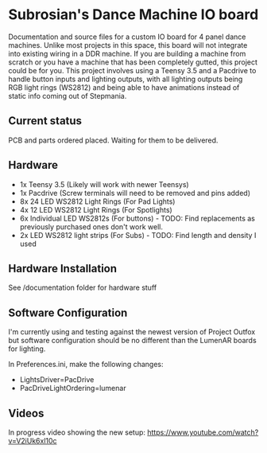 # Subrosian's Dance Machine IO board
Documentation and source files for a custom IO board for 4 panel dance machines. Unlike most projects in this space, this board will not integrate into existing wiring in a DDR machine. If you are building a machine from scratch or you have a machine that has been completely gutted, this project could be for you. This project involves using a Teensy 3.5 and a Pacdrive to handle button inputs and lighting outputs, with all lighting outputs being RGB light rings (WS2812) and being able to have animations instead of static info coming out of Stepmania.

## Current status

PCB and parts ordered placed. Waiting for them to be delivered.

## Hardware

* 1x Teensy 3.5 (Likely will work with newer Teensys)
* 1x Pacdrive (Screw terminals will need to be removed and pins added)
* 8x 24 LED WS2812 Light Rings (For Pad Lights)
* 4x 12 LED WS2812 Light Rings (For Spotlights)
* 6x Individual LED WS2812s (For buttons) - TODO: Find replacements as previously purchased ones don't work well.
* 2x LED WS2812 light strips (For Subs) - TODO: Find length and density I used

## Hardware Installation

See /documentation folder for hardware stuff

## Software Configuration

I'm currently using and testing against the newest version of Project Outfox but software configuration should be no different than the LumenAR boards for lighting.

In Preferences.ini, make the following changes:
* LightsDriver=PacDrive
* PacDriveLightOrdering=lumenar

## Videos

In progress video showing the new setup: https://www.youtube.com/watch?v=V2iUk6xl10c
